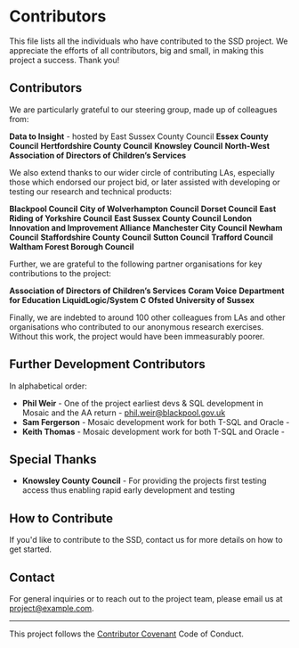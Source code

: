 # Contributors

This file lists all the individuals who have contributed to the SSD project. We appreciate the efforts of all contributors, big and small, in making this project a success. Thank you!

## Contributors

We are particularly grateful to our steering group, made up of colleagues from: 

**Data to Insight** - hosted by East Sussex County Council 
**Essex County Council**
**Hertfordshire County Council**
**Knowsley Council**
**North-West Association of Directors of Children’s Services**

We also extend thanks to our wider circle of contributing LAs, especially those which endorsed our project bid, or later assisted with developing or testing our research and technical products: 

**Blackpool Council**
**City of Wolverhampton Council**
**Dorset Council**
**East Riding of Yorkshire Council**
**East Sussex County Council**
**London Innovation and Improvement Alliance**
**Manchester City Council**
**Newham Council** 
**Staffordshire County Council**
**Sutton Council**
**Trafford Council** 
**Waltham Forest Borough Council** 

Further, we are grateful to the following partner organisations for key contributions to the project: 

**Association of Directors of Children’s Services**
**Coram Voice**
**Department for Education**
**LiquidLogic/System C**
**Ofsted**
**University of Sussex**

Finally, we are indebted to around 100 other colleagues from LAs and other organisations who contributed to our anonymous research exercises. Without this work, the project would have been immeasurably poorer. 

## Further Development Contributors 
In alphabetical order:

- **Phil Weir** - One of the project earliest devs & SQL development in Mosaic and the AA return - [phil.weir@blackpool.gov.uk](mailto:phil.weir@blackpool.gov.uk)
- **Sam Fergerson** - Mosaic development work for both T-SQL and Oracle - 
- **Keith Thomas** - Mosaic development work for both T-SQL and Oracle - 


## Special Thanks

- **Knowsley County Council** - For providing the projects first testing access thus enabling rapid early development and testing

## How to Contribute

If you'd like to contribute to the SSD, contact us for more details on how to get started.

## Contact

For general inquiries or to reach out to the project team, please email us at [project@example.com](mailto:project@example.com).

---

This project follows the [Contributor Covenant](https://www.contributor-covenant.org/) Code of Conduct.

